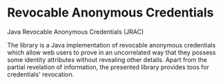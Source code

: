 # Revocable Anonymous Credentials

Java Revocable Anonymous Credentials (JRAC)

The library is a Java implementation of revocable anonymous credentials which allow web users to prove in an uncorrelated way that they possess some identity attributes without revealing other details. Apart from the partial revelation of information, the presented library provides toos for credentials' revocation.
